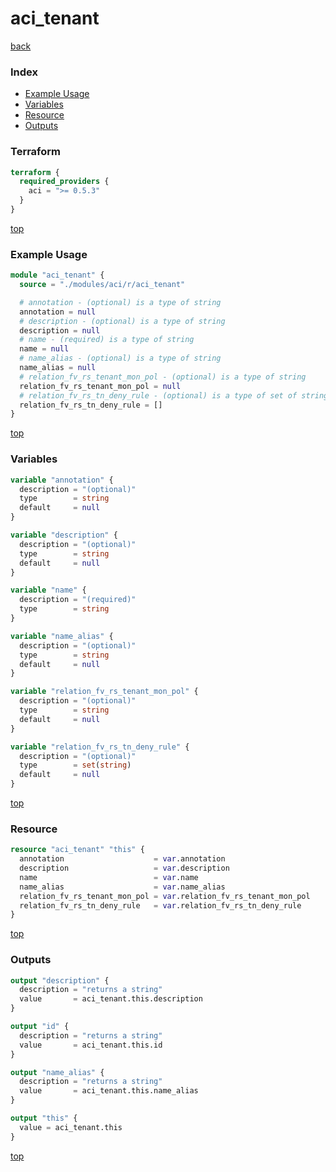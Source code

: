 # aci_tenant

[back](../aci.md)

### Index

- [Example Usage](#example-usage)
- [Variables](#variables)
- [Resource](#resource)
- [Outputs](#outputs)

### Terraform

```terraform
terraform {
  required_providers {
    aci = ">= 0.5.3"
  }
}
```

[top](#index)

### Example Usage

```terraform
module "aci_tenant" {
  source = "./modules/aci/r/aci_tenant"

  # annotation - (optional) is a type of string
  annotation = null
  # description - (optional) is a type of string
  description = null
  # name - (required) is a type of string
  name = null
  # name_alias - (optional) is a type of string
  name_alias = null
  # relation_fv_rs_tenant_mon_pol - (optional) is a type of string
  relation_fv_rs_tenant_mon_pol = null
  # relation_fv_rs_tn_deny_rule - (optional) is a type of set of string
  relation_fv_rs_tn_deny_rule = []
}
```

[top](#index)

### Variables

```terraform
variable "annotation" {
  description = "(optional)"
  type        = string
  default     = null
}

variable "description" {
  description = "(optional)"
  type        = string
  default     = null
}

variable "name" {
  description = "(required)"
  type        = string
}

variable "name_alias" {
  description = "(optional)"
  type        = string
  default     = null
}

variable "relation_fv_rs_tenant_mon_pol" {
  description = "(optional)"
  type        = string
  default     = null
}

variable "relation_fv_rs_tn_deny_rule" {
  description = "(optional)"
  type        = set(string)
  default     = null
}
```

[top](#index)

### Resource

```terraform
resource "aci_tenant" "this" {
  annotation                    = var.annotation
  description                   = var.description
  name                          = var.name
  name_alias                    = var.name_alias
  relation_fv_rs_tenant_mon_pol = var.relation_fv_rs_tenant_mon_pol
  relation_fv_rs_tn_deny_rule   = var.relation_fv_rs_tn_deny_rule
}
```

[top](#index)

### Outputs

```terraform
output "description" {
  description = "returns a string"
  value       = aci_tenant.this.description
}

output "id" {
  description = "returns a string"
  value       = aci_tenant.this.id
}

output "name_alias" {
  description = "returns a string"
  value       = aci_tenant.this.name_alias
}

output "this" {
  value = aci_tenant.this
}
```

[top](#index)